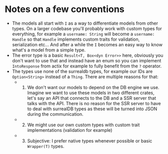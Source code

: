 # Notes on a few conventions
 - The models all start with `I` as a way to differentiate models from other types. On a larger codebase you'll probably work with custom types for everything, for example a `username: String` will become a `username: Handle` so that `Handle` implements custom traits for validation, serialization etc... And after a while the `I` becomes an easy way to know what's a model from a simple type.
 - The error type is a basic `Result<T, Box<dyn Error>>` here, obviously you don't want to use that and instead have an enum so you can implement `IntoResponse` from actix for example to fully benefit from the `?` operator.
 - The types use none of the surrealdb types, for example our IDs are `Option<String>` instead of a `Thing`. There are multiple reasons for that:
   - 1) We don't want our models to depend on the DB engine we use. Imagine we want to use these models in two different crates, let's say an API that connects to the DB and a SSR server that talks with the API. There is no reason for the SSR server to have to deal with surrealDB types as these will be turned into JSON during the communication.
   - 2) We might use our own custom types with custom trait implementations (validation for example)
   - 3) Subjective: I prefer native types whenever possible or basic `Wrapper(T)` types.